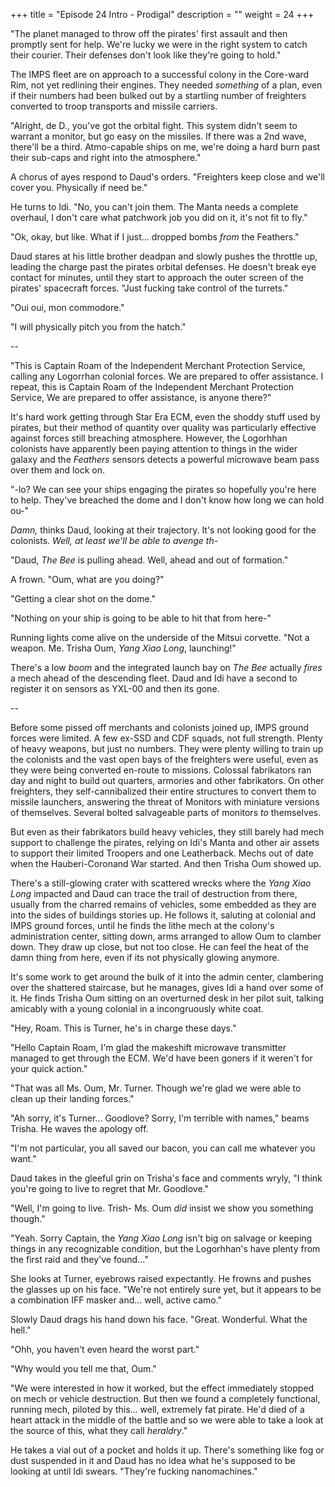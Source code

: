 +++
title = "Episode 24 Intro - Prodigal"
description = ""
weight = 24
+++

"The planet managed to throw off the pirates' first assault and then promptly sent for help. We're lucky we were in the right system to catch their courier. Their defenses don't look like they're going to hold."

The IMPS fleet are on approach to a successful colony in the Core-ward Rim, not yet redlining their engines. They needed *something* of a plan, even if their numbers had been bulked out by a startling number of freighters converted to troop transports and missile carriers.

"Alright, de D., you've got the orbital fight. This system didn't seem to warrant a monitor, but go easy on the missiles. If there was a 2nd wave, there'll be a third. Atmo-capable ships on me, we're doing a hard burn past their sub-caps and right into the atmosphere."

A chorus of ayes respond to Daud's orders. "Freighters keep close and we'll cover you. Physically if need be."

He turns to Idi. "No, you can't join them. The Manta needs a complete overhaul, I don't care what patchwork job you did on it, it's not fit to fly."

"Ok, okay, but like. What if I just... dropped bombs *from* the Feathers."

Daud stares at his little brother deadpan and slowly pushes the throttle up, leading the charge past the pirates orbital defenses. He doesn't break eye contact for minutes, until they start to approach the outer screen of the pirates' spacecraft forces. "Just fucking take control of the turrets."

"Oui oui, mon commodore."

"I will physically pitch you from the hatch."

--

"This is Captain Roam of the Independent Merchant Protection Service, calling any Logorrhan colonial forces. We are prepared to offer assistance. I repeat, this is Captain Roam of the Independent Merchant Protection Service, We are prepared to offer assistance, is anyone there?"

It's hard work getting through Star Era ECM, even the shoddy stuff used by pirates, but their method of quantity over quality was particularly effective against forces still breaching atmosphere. However, the Logorhhan colonists have apparently been paying attention to things in the wider galaxy and the *Feathers* sensors detects a powerful microwave beam pass over them and lock on.

"-lo? We can see your ships engaging the pirates so hopefully you're here to help. They've breached the dome and I don't know how long we can hold ou-"

*Damn,* thinks Daud, looking at their trajectory. It's not looking good for the colonists. *Well, at least we'll be able to avenge th-*

"Daud, *The Bee* is pulling ahead. Well, ahead and out of formation."

A frown. "Oum, what are you doing?"

"Getting a clear shot on the dome."

"Nothing on your ship is going to be able to hit that from here-"

Running lights come alive on the underside of the Mitsui corvette. "Not a weapon. Me. Trisha Oum, *Yang Xiao Long*, launching!"

There's a low *boom* and the integrated launch bay on *The Bee* actually *fires* a mech ahead of the descending fleet. Daud and Idi have a second to register it on sensors as YXL-00 and then its gone.

--

Before some pissed off merchants and colonists joined up, IMPS ground forces were limited. A few ex-SSD and CDF squads, not full strength. Plenty of heavy weapons, but just no numbers. They were plenty willing to train up the colonists and the vast open bays of the freighters were useful, even as they were being converted en-route to missions. Colossal fabrikators ran day and night to build out quarters, armories and other fabrikators. On other freighters, they self-cannibalized their entire structures to convert them to missile launchers, answering the threat of Monitors with miniature versions of themselves. Several bolted salvageable parts of monitors *to* themselves.  

But even as their fabrikators build heavy vehicles, they still barely had mech support to challenge the pirates, relying on Idi's Manta and other air assets to support their limited Troopers and one Leatherback. Mechs out of date when the Hauberi-Coronand War started. And then Trisha Oum showed up.

There's a still-glowing crater with scattered wrecks where the *Yang Xiao Long* impacted and Daud can trace the trail of destruction from there, usually from the charred remains of vehicles, some embedded as they are into the sides of buildings stories up. He follows it, saluting at colonial and IMPS ground forces, until he finds the lithe mech at the colony's administration center, sitting down, arms arranged to allow Oum to clamber down. They draw up close, but not too close. He can feel the heat of the damn thing from here, even if its not physically glowing anymore. 

It's some work to get around the bulk of it into the admin center, clambering over the shattered staircase, but he manages, gives Idi a hand over some of it. He finds Trisha Oum sitting on an overturned desk in her pilot suit, talking amicably with a young colonial in a incongruously white coat.

"Hey, Roam. This is Turner, he's in charge these days."

"Hello Captain Roam, I'm glad the makeshift microwave transmitter managed to get through the ECM. We'd have been goners if it weren't for your quick action."

"That was all Ms. Oum, Mr. Turner. Though we're glad we were able to clean up their landing forces."

"Ah sorry, it's Turner... Goodlove? Sorry, I'm terrible with names," beams Trisha. He waves the apology off.

"I'm not particular, you all saved our bacon, you can call me whatever you want."

Daud takes in the gleeful grin on Trisha's face and comments wryly, "I think you're going to live to regret that Mr. Goodlove."

"Well, I'm going to live. Trish- Ms. Oum *did* insist we show you something though."

"Yeah. Sorry Captain, the *Yang Xiao Long* isn't big on salvage or keeping things in any recognizable condition, but the Logorhhan's have plenty from the first raid and they've found..."

She looks at Turner, eyebrows raised expectantly. He frowns and pushes the glasses up on his face. "We're not entirely sure yet, but it appears to be a combination IFF masker and... well, active camo."

Slowly Daud drags his hand down his face. "Great. Wonderful. What the hell."

"Ohh, you haven't even heard the worst part."

"Why would you tell me that, Oum."

"We were interested in how it worked, but the effect immediately stopped on mech or vehicle destruction. But then we found a completely functional, running mech, piloted by this... well, extremely fat pirate. He'd died of a heart attack in the middle of the battle and so we were able to take a look at the source of this, what they call *heraldry*."

He takes a vial out of a pocket and holds it up. There's something like fog or dust suspended in it and Daud has no idea what he's supposed to be looking at until Idi swears. "They're fucking nanomachines."